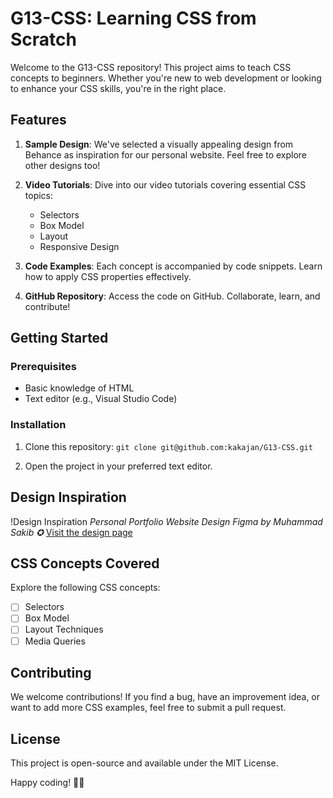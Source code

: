 # G13-CSS: Learning CSS from Scratch

Welcome to the G13-CSS repository! This project aims to teach CSS concepts to beginners. Whether you're new to web development or looking to enhance your CSS skills, you're in the right place.

## Features

1. **Sample Design**: We've selected a visually appealing design from Behance as inspiration for our personal website. Feel free to explore other designs too!

2. **Video Tutorials**: Dive into our video tutorials covering essential CSS topics:
   - Selectors
   - Box Model
   - Layout
   - Responsive Design

3. **Code Examples**: Each concept is accompanied by code snippets. Learn how to apply CSS properties effectively.

4. **GitHub Repository**: Access the code on GitHub. Collaborate, learn, and contribute!

## Getting Started

### Prerequisites
- Basic knowledge of HTML
- Text editor (e.g., Visual Studio Code)

### Installation
1. Clone this repository:
`git clone git@github.com:kakajan/G13-CSS.git`


2. Open the project in your preferred text editor.

## Design Inspiration

!Design Inspiration
*Personal Portfolio Website Design Figma by Muhammad Sakib ✪*
[Visit the design page](https://www.behance.net/gallery/194544091/Personal-Portfolio-Website-Design-Figma-Web-Design?tracking_source=search_projects|personal+website+design&l=25&)

## CSS Concepts Covered

Explore the following CSS concepts:
- [ ] Selectors
- [ ] Box Model
- [ ] Layout Techniques
- [ ] Media Queries

## Contributing

We welcome contributions! If you find a bug, have an improvement idea, or want to add more CSS examples, feel free to submit a pull request.

## License

This project is open-source and available under the MIT License.

Happy coding! 🚀🎨
